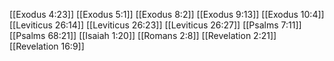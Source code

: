 [[Exodus 4:23]]
[[Exodus 5:1]]
[[Exodus 8:2]]
[[Exodus 9:13]]
[[Exodus 10:4]]
[[Leviticus 26:14]]
[[Leviticus 26:23]]
[[Leviticus 26:27]]
[[Psalms 7:11]]
[[Psalms 68:21]]
[[Isaiah 1:20]]
[[Romans 2:8]]
[[Revelation 2:21]]
[[Revelation 16:9]]
